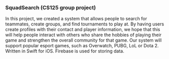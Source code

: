 ### SquadSearch (CS125 group project)
In this project, we created a system that allows people to search for teammates, create groups, and find tournaments to play at. By having users create profiles with their contact and player information, we hope that this will help people interact with others who share the hobbies of playing their game and strengthen the overall community for that game. Our system will support popular esport games, such as Overwatch, PUBG, LoL or Dota 2. Written in Swift for iOS. Firebase is used for storing data.
